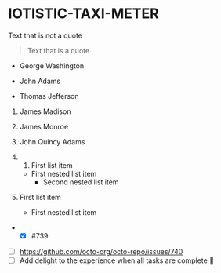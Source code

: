 # IOTISTIC-TAXI-METER

Text that is not a quote

> Text that is a quote


- George Washington
* John Adams
+ Thomas Jefferson

1. James Madison
1. James Monroe
1. John Quincy Adams

2. 1. First list item
   - First nested list item
     - Second nested list item

100. First list item
     - First nested list item

 - - [x] #739
- [ ] https://github.com/octo-org/octo-repo/issues/740
- [ ] Add delight to the experience when all tasks are complete :tada:
